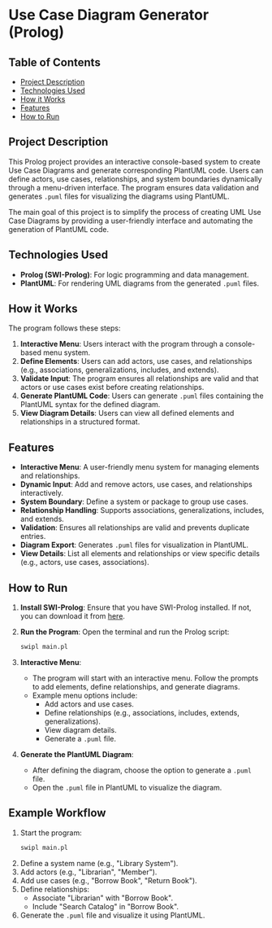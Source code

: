 # Use Case Diagram Generator (Prolog)

## Table of Contents

- [Project Description](#project-description)
- [Technologies Used](#technologies-used)
- [How it Works](#how-it-works)
- [Features](#features)
- [How to Run](#how-to-run)

## Project Description

This Prolog project provides an interactive console-based system to create Use Case Diagrams and generate corresponding PlantUML code. Users can define actors, use cases, relationships, and system boundaries dynamically through a menu-driven interface. The program ensures data validation and generates `.puml` files for visualizing the diagrams using PlantUML.

The main goal of this project is to simplify the process of creating UML Use Case Diagrams by providing a user-friendly interface and automating the generation of PlantUML code.

## Technologies Used

- **Prolog (SWI-Prolog)**: For logic programming and data management.
- **PlantUML**: For rendering UML diagrams from the generated `.puml` files.

## How it Works

The program follows these steps:
1. **Interactive Menu**: Users interact with the program through a console-based menu system.
2. **Define Elements**: Users can add actors, use cases, and relationships (e.g., associations, generalizations, includes, and extends).
3. **Validate Input**: The program ensures all relationships are valid and that actors or use cases exist before creating relationships.
4. **Generate PlantUML Code**: Users can generate `.puml` files containing the PlantUML syntax for the defined diagram.
5. **View Diagram Details**: Users can view all defined elements and relationships in a structured format.

## Features

- **Interactive Menu**: A user-friendly menu system for managing elements and relationships.
- **Dynamic Input**: Add and remove actors, use cases, and relationships interactively.
- **System Boundary**: Define a system or package to group use cases.
- **Relationship Handling**: Supports associations, generalizations, includes, and extends.
- **Validation**: Ensures all relationships are valid and prevents duplicate entries.
- **Diagram Export**: Generates `.puml` files for visualization in PlantUML.
- **View Details**: List all elements and relationships or view specific details (e.g., actors, use cases, associations).

## How to Run

1. **Install SWI-Prolog**: Ensure that you have SWI-Prolog installed. If not, you can download it from [here](https://www.swi-prolog.org/Download.html).

2. **Run the Program**:
    Open the terminal and run the Prolog script:
    ```bash
    swipl main.pl
    ```

3. **Interactive Menu**:
    - The program will start with an interactive menu. Follow the prompts to add elements, define relationships, and generate diagrams.
    - Example menu options include:
      - Add actors and use cases.
      - Define relationships (e.g., associations, includes, extends, generalizations).
      - View diagram details.
      - Generate a `.puml` file.

4. **Generate the PlantUML Diagram**:
    - After defining the diagram, choose the option to generate a `.puml` file.
    - Open the `.puml` file in PlantUML to visualize the diagram.

## Example Workflow

1. Start the program:
    ```bash
    swipl main.pl
    ```
2. Define a system name (e.g., "Library System").
3. Add actors (e.g., "Librarian", "Member").
4. Add use cases (e.g., "Borrow Book", "Return Book").
5. Define relationships:
    - Associate "Librarian" with "Borrow Book".
    - Include "Search Catalog" in "Borrow Book".
6. Generate the `.puml` file and visualize it using PlantUML.
